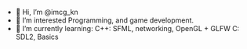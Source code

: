 - 👋 Hi, I’m @imcg_kn
- 👀 I’m interested Programming, and game development.
- 🌱 I’m currently learning:
        C++:
          SFML,
          networking,
          OpenGL + GLFW
        C:
          SDL2,
          Basics
